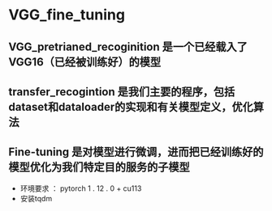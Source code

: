 # VGG_fine_tuning
## VGG_pretrianed_recoginition 是一个已经载入了VGG16（已经被训练好）的模型
## transfer_recogintion 是我们主要的程序，包括dataset和dataloader的实现和有关模型定义，优化算法
## Fine-tuning 是对模型进行微调，进而把已经训练好的模型优化为我们特定目的服务的子模型
* 环境要求 ： pytorch 1 . 12 . 0 + cu113
* 安装tqdm
